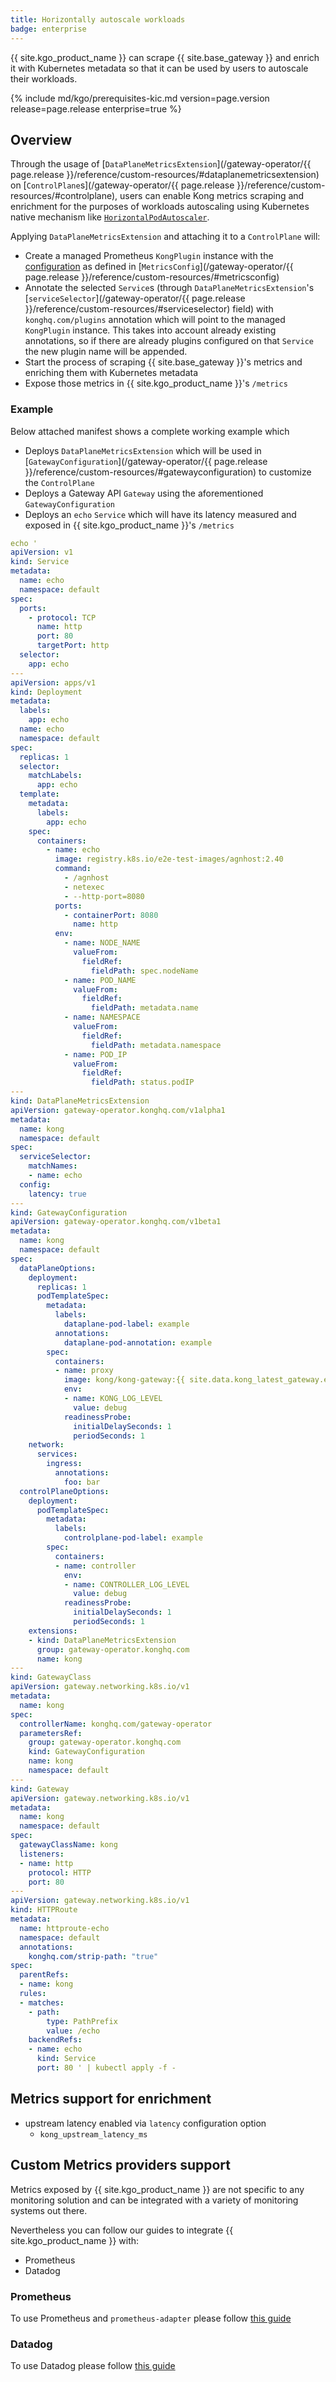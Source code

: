 ```yaml
---
title: Horizontally autoscale workloads
badge: enterprise
---
```


{{ site.kgo_product_name }} can scrape {{ site.base_gateway }} and enrich it with Kubernetes metadata so that it can be used by users to autoscale their workloads.

{% include md/kgo/prerequisites-kic.md version=page.version release=page.release enterprise=true %}

## Overview

Through the usage of [`DataPlaneMetricsExtension`](/gateway-operator/{{ page.release }}/reference/custom-resources/#dataplanemetricsextension)
on [`ControlPlane`s](/gateway-operator/{{ page.release }}/reference/custom-resources/#controlplane),
users can enable Kong metrics scraping and enrichment for the purposes of workloads autoscaling using Kubernetes native mechanism like [`HorizontalPodAutoscaler`][hpa].

[hpa]: https://kubernetes.io/docs/tasks/run-application/horizontal-pod-autoscale/

Applying `DataPlaneMetricsExtension` and attaching it to a `ControlPlane` will:

- Create a managed Prometheus `KongPlugin` instance with the [configuration](/hub/kong-inc/prometheus/configuration/)
  as defined in [`MetricsConfig`](/gateway-operator/{{ page.release }}/reference/custom-resources/#metricsconfig)
- Annotate the selected `Service`s (through `DataPlaneMetricsExtension`'s [`serviceSelector`](/gateway-operator/{{ page.release }}/reference/custom-resources/#serviceselector) field)
  with `konghq.com/plugins` annotation which will point to the managed `KongPlugin` instance.
  This takes into account already existing annotations, so if there are already plugins configured on that `Service`
  the new plugin name will be appended.
- Start the process of scraping {{ site.base_gateway }}'s metrics and enriching them with Kubernetes metadata
- Expose those metrics in {{ site.kgo_product_name }}'s `/metrics`

### Example

Below attached manifest shows a complete working example which

- Deploys `DataPlaneMetricsExtension` which will be used in
  [`GatewayConfiguration`](/gateway-operator/{{ page.release }}/reference/custom-resources/#gatewayconfiguration)
  to customize the `ControlPlane`
- Deploys a Gateway API `Gateway` using the aforementioned `GatewayConfiguration`
- Deploys an `echo` `Service` which will have its latency measured and exposed in
  {{ site.kgo_product_name }}'s `/metrics`

```yaml
echo '
apiVersion: v1
kind: Service
metadata:
  name: echo
  namespace: default
spec:
  ports:
    - protocol: TCP
      name: http
      port: 80
      targetPort: http
  selector:
    app: echo
---
apiVersion: apps/v1
kind: Deployment
metadata:
  labels:
    app: echo
  name: echo
  namespace: default
spec:
  replicas: 1
  selector:
    matchLabels:
      app: echo
  template:
    metadata:
      labels:
        app: echo
    spec:
      containers:
        - name: echo
          image: registry.k8s.io/e2e-test-images/agnhost:2.40
          command:
            - /agnhost
            - netexec
            - --http-port=8080
          ports:
            - containerPort: 8080
              name: http
          env:
            - name: NODE_NAME
              valueFrom:
                fieldRef:
                  fieldPath: spec.nodeName
            - name: POD_NAME
              valueFrom:
                fieldRef:
                  fieldPath: metadata.name
            - name: NAMESPACE
              valueFrom:
                fieldRef:
                  fieldPath: metadata.namespace
            - name: POD_IP
              valueFrom:
                fieldRef:
                  fieldPath: status.podIP
---
kind: DataPlaneMetricsExtension
apiVersion: gateway-operator.konghq.com/v1alpha1
metadata:
  name: kong
  namespace: default
spec:
  serviceSelector:
    matchNames:
    - name: echo
  config:
    latency: true
---
kind: GatewayConfiguration
apiVersion: gateway-operator.konghq.com/v1beta1
metadata:
  name: kong
  namespace: default
spec:
  dataPlaneOptions:
    deployment:
      replicas: 1
      podTemplateSpec:
        metadata:
          labels:
            dataplane-pod-label: example
          annotations:
            dataplane-pod-annotation: example
        spec:
          containers:
          - name: proxy
            image: kong/kong-gateway:{{ site.data.kong_latest_gateway.ee-version }}
            env:
            - name: KONG_LOG_LEVEL
              value: debug
            readinessProbe:
              initialDelaySeconds: 1
              periodSeconds: 1
    network:
      services:
        ingress:
          annotations:
            foo: bar
  controlPlaneOptions:
    deployment:
      podTemplateSpec:
        metadata:
          labels:
            controlplane-pod-label: example
        spec:
          containers:
          - name: controller
            env:
            - name: CONTROLLER_LOG_LEVEL
              value: debug
            readinessProbe:
              initialDelaySeconds: 1
              periodSeconds: 1
    extensions:
    - kind: DataPlaneMetricsExtension
      group: gateway-operator.konghq.com
      name: kong
---
kind: GatewayClass
apiVersion: gateway.networking.k8s.io/v1
metadata:
  name: kong
spec:
  controllerName: konghq.com/gateway-operator
  parametersRef:
    group: gateway-operator.konghq.com
    kind: GatewayConfiguration
    name: kong
    namespace: default
---
kind: Gateway
apiVersion: gateway.networking.k8s.io/v1
metadata:
  name: kong
  namespace: default
spec:
  gatewayClassName: kong
  listeners:
  - name: http
    protocol: HTTP
    port: 80
---
apiVersion: gateway.networking.k8s.io/v1
kind: HTTPRoute
metadata:
  name: httproute-echo
  namespace: default
  annotations:
    konghq.com/strip-path: "true"
spec:
  parentRefs:
  - name: kong
  rules:
  - matches:
    - path:
        type: PathPrefix
        value: /echo
    backendRefs:
    - name: echo
      kind: Service
      port: 80 ' | kubectl apply -f -
```

## Metrics support for enrichment

- upstream latency enabled via `latency` configuration option
  - `kong_upstream_latency_ms`

## Custom Metrics providers support

Metrics exposed by {{ site.kgo_product_name }} are not specific to any monitoring solution and can be integrated
with a variety of monitoring systems out there.

Nevertheless you can follow our guides to integrate {{ site.kgo_product_name }} with:

- Prometheus
- Datadog

### Prometheus

To use Prometheus and `prometheus-adapter` please follow [this guide](./../prometheus/)

### Datadog

To use Datadog please follow [this guide](./../datadog/)
